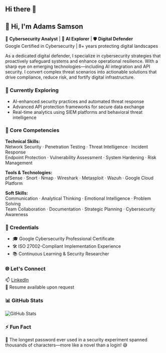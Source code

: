 ## Hi there 👋

## 👋 Hi, I'm Adams Samson

🔐 **Cybersecurity Analyst** | 🧠 **AI Explorer** | 🛡️ **Digital Defender**  
Google Certified in Cybersecurity | 8+ years protecting digital landscapes

As a dedicated digital defender, I specialize in cybersecurity strategies that proactively 
safeguard systems and enhance operational resilience. With a sharp eye on emerging technologies—including
AI integration and API security. I convert complex threat scenarios into actionable solutions that drive
compliance, reduce risk, and fortify digital infrastructure.

### 🌟 Currently Exploring
- AI-enhanced security practices and automated threat response  
- Advanced API protection frameworks for secure data exchange  
- Real-time analytics using SIEM platforms and behavioral threat intelligence  

### 🧠 Core Competencies
**Technical Skills:**  
Network Security · Penetration Testing · Threat Intelligence · Incident Response  
Endpoint Protection · Vulnerability Assessment · System Hardening · Risk Management  

**Tools & Technologies:**  
pfSense · Snort · Nmap · Wireshark · Metasploit · Wazuh · Google Cloud Platform

**Soft Skills:**  
Communication · Analytical Thinking · Emotional Intelligence · Problem Solving  
Team Collaboration · Documentation · Strategic Planning · Cybersecurity Awareness

### 📜 Credentials
- 🎓 Google Cybersecurity Professional Certificate  
- 🛠️ ISO 27002-Compliant Implementation Experience  
- 📚 Continuous Learning & Security Researcher

### 🌐 Let's Connect  
📫 [LinkedIn](https://www.linkedin.com/in/adams-samson)  
📄 Resume available upon request

### 📊 GitHub Stats  
![GitHub Stats](https://github-readme-stats.vercel.app/api?username=adamssamson&show_icons=true&theme=radical)

### ⚡ Fun Fact  
🔐 The longest password ever used in a security experiment spanned thousands of characters—more like a novel than a login! 😅

<!--
**adamssamson/adamssamson** is a ✨ _special_ ✨ repository because its `README.md` (this file) appears on your GitHub profile.

Here are some ideas to get you started:

- 🔭 I’m currently working on ...
- 🌱 I’m currently learning ...
- 👯 I’m looking to collaborate on ...
- 🤔 I’m looking for help with ...
- 💬 Ask me about ...
- 📫 How to reach me: ...
- 😄 Pronouns: ...
- ⚡ Fun fact: ...
-->
